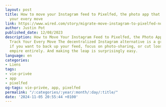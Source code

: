 ```yaml
---
layout: post
title: How to move your Instagram feed to Pixelfed, the photo app that doesn't track
  your every move
link: https://www.wired.com/story/migrate-move-instagram-to-pixelfed-no-tracking-fediverse
author: Justin Pot
published_date: 12/08/2023
description: How to Move Your Instagram Feed to Pixelfed, the Photo App That Doesn't
  Track Your Every Move The decentralized Instagram alternative is a great option
  if you want to back up your feed, focus on photo-sharing, or cut loose from Meta's
  empire entirely. And making the leap is surprisingly easy.
language: en
categories:
- Liens
tags:
- vie-privée
- app
- pixelfed
og-tags: vie-privée, app, pixelfed
permalink: "/:categories/:year/:month/:day/:title/"
date: '2024-11-05 20:55:44 +0100'
---
```

